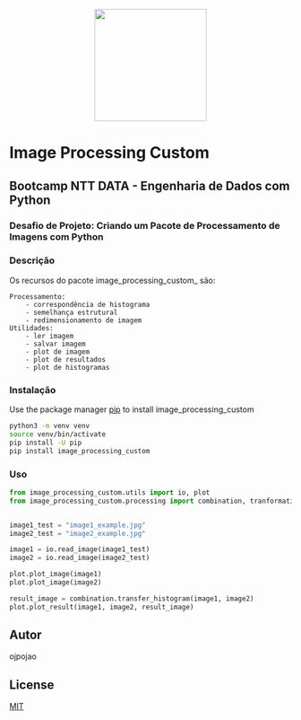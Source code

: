 <p align="center">
  <img src="https://hermes.dio.me/tracks/2a3a2d2b-7de7-457c-b4df-dcd327eae9eb.png" style="height: 200px; width:200px;"/>
</p>

# Image Processing Custom

## Bootcamp NTT DATA - Engenharia de Dados com Python
### Desafio de Projeto: Criando um Pacote de Processamento de Imagens com Python


### Descrição
Os recursos do pacote image_processing_custom_ são:

    Processamento:
        - correspondência de histograma
        - semelhança estrutural
        - redimensionamento de imagem
    Utilidades:
        - ler imagem
        - salvar imagem
        - plot de imagem
        - plot de resultados
        - plot de histogramas

### Instalação

Use the package manager [pip](https://pip.pypa.io/en/stable/) to install image_processing_custom

```bash
python3 -m venv venv
source venv/bin/activate
pip install -U pip
pip install image_processing_custom
```

### Uso

```python
from image_processing_custom.utils import io, plot
from image_processing_custom.processing import combination, tranformation


image1_test = "image1_example.jpg"
image2_test = "image2_example.jpg"

image1 = io.read_image(image1_test)
image2 = io.read_image(image2_test)

plot.plot_image(image1)
plot.plot_image(image2)

result_image = combination.transfer_histogram(image1, image2)
plot.plot_result(image1, image2, result_image)
```

## Autor
ojpojao

## License
[MIT](https://choosealicense.com/licenses/mit/)
